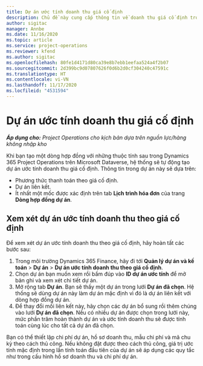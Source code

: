 ```yaml
---
title: Dự án ước tính doanh thu giá cố định
description: Chủ đề này cung cấp thông tin về doanh thu giá cố định trong dự án.
author: sigitac
manager: Annbe
ms.date: 11/16/2020
ms.topic: article
ms.service: project-operations
ms.reviewer: kfend
ms.author: sigitac
ms.openlocfilehash: 80fe1d4171d80ca39e8b7ebb1eefaa524a4f2b07
ms.sourcegitcommit: 2d399bc9d07807626f0d6b2d0cf304240c47591c
ms.translationtype: HT
ms.contentlocale: vi-VN
ms.lasthandoff: 11/17/2020
ms.locfileid: "4531594"
---
```

# <a name="fixed-price-revenue-estimate-projects"></a>Dự án ước tính doanh thu giá cố định 

_**Áp dụng cho:** Project Operations cho kịch bản dựa trên nguồn lực/hàng không nhập kho_

Khi bạn tạo một dòng hợp đồng với những thuộc tính sau trong Dynamics 365 Project Operations trên Microsoft Dataverse, hệ thống sẽ tự động tạo dự án ước tính doanh thu giá cố định. Thông tin trong dự án này sẽ dựa trên:

  - Phương thức thanh toán theo giá cố định.
  - Dự án liên kết.
  - Ít nhất một mốc được xác định trên tab **Lịch trình hóa đơn** của trang **Dòng hợp đồng dự án**.

## <a name="review-fixed-price-revenue-estimates-projects"></a>Xem xét dự án ước tính doanh thu theo giá cố định
Để xem xét dự án ước tính doanh thu theo giá cố định, hãy hoàn tất các bước sau:

1. Trong môi trường Dynamics 365 Finance, hãy đi tới **Quản lý dự án và kế toán** > **Dự án** > **Dự án ước tính doanh thu theo giá cố định**.
2. Chọn dự án bạn muốn xem rồi bấm đúp vào **ID dự án ước tính** để mở bản ghi và xem xét chi tiết dự án.
3. Mở rộng tab **Dự án**. Bạn sẽ thấy một dự án trong lưới **Dự án đã chọn**. Hệ thống sẽ dùng dự án này làm dự án mặc định vì đó là dự án liên kết với dòng hợp đồng dự án. 
4. Để thay đổi mối liên kết này, hãy chọn các dự án bổ sung rồi thêm chúng vào lưới **Dự án đã chọn**. Nếu có nhiều dự án được chọn trong lưới này, mức phần trăm hoàn thành dự án và ước tính doanh thu sẽ được tính toán cùng lúc cho tất cả dự án đã chọn.

  Bạn có thể thiết lập chi phí dự án, hồ sơ doanh thu, mẫu chi phí và mã chu kỳ theo cách thủ công. Nếu không đặt được theo cách thủ công, giá trị ước tính mặc định trong lần tính toán đầu tiên của dự án sẽ áp dụng các quy tắc như trong cấu hình hồ sơ doanh thu và chi phí dự án.

